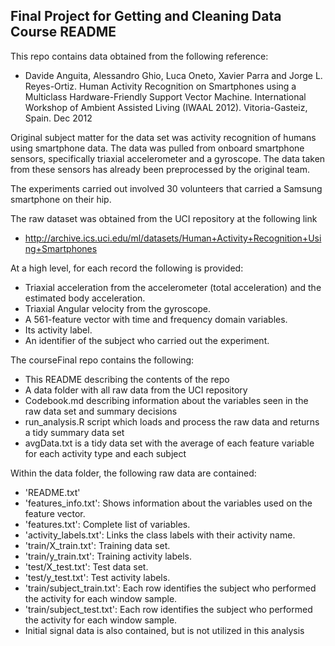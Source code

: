 ## Final Project for Getting and Cleaning Data Course README

This repo contains data obtained from the following reference:

* Davide Anguita, Alessandro Ghio, Luca Oneto, Xavier Parra and Jorge L. Reyes-Ortiz. Human Activity Recognition on Smartphones using a Multiclass Hardware-Friendly Support Vector Machine. International Workshop of Ambient Assisted Living (IWAAL 2012). Vitoria-Gasteiz, Spain. Dec 2012

Original subject matter for the data set was activity recognition of 
humans using smartphone data.  The data was pulled from onboard smartphone
sensors, specifically triaxial accelerometer and a gyroscope.  The data
taken from these sensors has already been preprocessed by the original 
team.

The experiments carried out involved 30 volunteers that carried a Samsung
smartphone on their hip.

The raw dataset was obtained from the UCI repository at the following link

* http://archive.ics.uci.edu/ml/datasets/Human+Activity+Recognition+Using+Smartphones

At a high level, for each record the following is provided:

* Triaxial acceleration from the accelerometer (total acceleration) and the estimated body acceleration.
* Triaxial Angular velocity from the gyroscope.
* A 561-feature vector with time and frequency domain variables.
* Its activity label.
* An identifier of the subject who carried out the experiment.

The courseFinal repo contains the following:

* This README describing the contents of the repo
* A data folder with all raw data from the UCI repository
* Codebook.md describing information about the variables seen in the raw data set and summary decisions
* run_analysis.R script which loads and process the raw data and returns a tidy summary data set
* avgData.txt is a tidy data set with the average of each feature variable for each activity type and each subject 

Within the data folder, the following raw data are contained:

* 'README.txt'
* 'features_info.txt': Shows information about the variables used on the feature vector.
* 'features.txt': Complete list of variables.
* 'activity_labels.txt': Links the class labels with their activity name.
* 'train/X_train.txt': Training data set.
* 'train/y_train.txt': Training activity labels.
* 'test/X_test.txt': Test data set.
* 'test/y_test.txt': Test activity labels.
* 'train/subject_train.txt': Each row identifies the subject who performed the activity for each window sample.
* 'train/subject_test.txt': Each row identifies the subject who performed the activity for each window sample.
* Initial signal data is also contained, but is not utilized in this analysis



